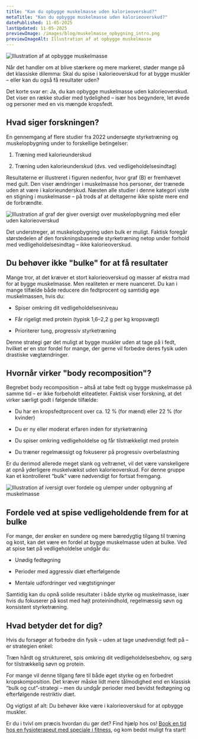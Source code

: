 ```yaml
---
title: "Kan du opbygge muskelmasse uden kalorieoverskud?"
metaTitle: "Kan du opbygge muskelmasse uden kalorieoverskud?"
datePublished: 11-05-2025
lastUpdated: 11-05-2025
previewImage: /images/blog/muskelmasse_opbygning_intro.png
previewImageAlt: Illustration af at opbygge muskelmasse
---
```


![Illustration af at opbygge muskelmasse](/images/blog/muskelmasse_opbygning_intro.png)

Når det handler om at blive stærkere og mere markeret, støder mange på det klassiske dilemma: Skal du spise i kalorieoverskud for at bygge muskler – eller kan du også få resultater uden?

Det korte svar er: Ja, du kan opbygge muskelmasse uden kalorieoverskud. Det viser en række studier med tydelighed – især hos begyndere, let øvede og personer med en vis mængde kropsfedt.


## Hvad siger forskningen?

En gennemgang af flere studier fra 2022 undersøgte styrketræning og muskelopbygning under to forskellige betingelser:



1) Træning med kalorieunderskud

2) Træning uden kalorieunderskud (dvs. ved vedligeholdelsesindtag)


Resultaterne er illustreret i figuren nedenfor, hvor graf (B) er fremhævet med gult. Den viser ændringer i muskelmasse hos personer, der trænede uden at være i kalorieunderskud. Næsten alle studier i denne kategori viste en stigning i muskelmasse – på trods af at deltagerne ikke spiste mere end de forbrændte.

![Illustration af graf der giver oversigt over muskelopbygning med eller uden kalorieoverskud](/images/blog/muskelmasse_opbygning_graf.png)

Det understreger, at muskelopbygning uden bulk er muligt. Faktisk foregår størstedelen af den forskningsbaserede styrketræning netop under forhold med vedligeholdelsesindtag – ikke kalorieoverskud.


## Du behøver ikke "bulke" for at få resultater

Mange tror, at det kræver et stort kalorieoverskud og masser af ekstra mad for at bygge muskelmasse. Men realiteten er mere nuanceret. Du kan i mange tilfælde både reducere din fedtprocent og samtidig øge muskelmassen, hvis du:



* Spiser omkring dit vedligeholdelsesniveau

* Får rigeligt med protein (typisk 1,6–2,2 g per kg kropsvægt)

* Prioriterer tung, progressiv styrketræning


Denne strategi gør det muligt at bygge muskler uden at tage på i fedt, hvilket er en stor fordel for mange, der gerne vil forbedre deres fysik uden drastiske vægtændringer.


## Hvornår virker "body recomposition"?

Begrebet body recomposition – altså at tabe fedt og bygge muskelmasse på samme tid – er ikke forbeholdt eliteatleter. Faktisk viser forskning, at det virker særligt godt i følgende tilfælde:



* Du har en kropsfedtprocent over ca. 12 % (for mænd) eller 22 % (for kvinder)

* Du er ny eller moderat erfaren inden for styrketræning

* Du spiser omkring vedligeholdelse og får tilstrækkeligt med protein

* Du træner regelmæssigt og fokuserer på progressiv overbelastning


Er du derimod allerede meget slank og veltrænet, vil det være vanskeligere at opnå yderligere muskelvækst uden kalorieoverskud. For denne gruppe kan et kontrolleret “bulk” være nødvendigt for fortsat fremgang.

![Illustration af iversigt over fordele og ulemper under opbygning af muskelmasse](/images/blog/muskelmasse_opbygning_oversigt.png)

## Fordele ved at spise vedligeholdende frem for at bulke

For mange, der ønsker en sundere og mere bæredygtig tilgang til træning og kost, kan det være en fordel at bygge muskelmasse uden at bulke. Ved at spise tæt på vedligeholdelse undgår du:



* Unødig fedtøgning

* Perioder med aggressiv diæt efterfølgende

* Mentale udfordringer ved vægtstigninger


Samtidig kan du opnå solide resultater i både styrke og muskelmasse, især hvis du fokuserer på kost med højt proteinindhold, regelmæssig søvn og konsistent styrketræning.


## Hvad betyder det for dig?

Hvis du forsøger at forbedre din fysik – uden at tage unødvendigt fedt på – er strategien enkel:

Træn hårdt og struktureret, spis omkring dit vedligeholdelsesbehov, og sørg for tilstrækkelig søvn og protein.

For mange vil denne tilgang føre til både øget styrke og en forbedret kropskomposition. Det kræver måske lidt mere tålmodighed end en klassisk “bulk og cut”-strategi – men du undgår perioder med bevidst fedtøgning og efterfølgende restriktiv diæt.

Og vigtigst af alt: Du behøver ikke være i kalorieoverskud for at opbygge muskler.

Er du i tvivl om præcis hvordan du gør det? Find hjælp hos os! [Book en tid hos en fysioterapeut med speciale i fitness](https://www.fysfinder.dk/find/fysioterapeut/danmark/fitness), og kom bedst muligt fra start!